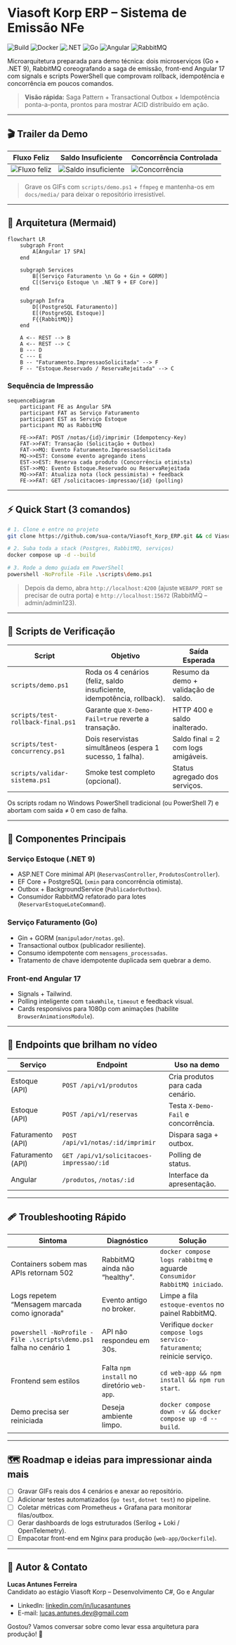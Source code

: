 # Viasoft Korp ERP – Sistema de Emissão NFe

![Build](https://img.shields.io/badge/build-passing-brightgreen?style=for-the-badge&logo=githubactions)
![Docker](https://img.shields.io/badge/docker-compose-blue?style=for-the-badge&logo=docker)
![.NET](https://img.shields.io/badge/.NET-9.0-512BD4?style=for-the-badge&logo=dotnet)
![Go](https://img.shields.io/badge/Go-1.23-00ADD8?style=for-the-badge&logo=go)
![Angular](https://img.shields.io/badge/Angular-17-DD0031?style=for-the-badge&logo=angular)
![RabbitMQ](https://img.shields.io/badge/RabbitMQ-event%20bus-FF6600?style=for-the-badge&logo=rabbitmq)

Microarquitetura preparada para demo técnica: dois microserviços (Go + .NET 9), RabbitMQ coreografando a saga de emissão, front-end Angular 17 com signals e scripts PowerShell que comprovam rollback, idempotência e concorrência em poucos comandos.

> **Visão rápida:** Saga Pattern + Transactional Outbox + Idempotência ponta-a-ponta, prontos para mostrar ACID distribuído em ação.

---

## 🎬 Trailer da Demo

| Fluxo Feliz | Saldo Insuficiente | Concorrência Controlada |
|-------------|--------------------|-------------------------|
| ![Fluxo feliz](docs/media/fluxo-feliz.gif) | ![Saldo insuficiente](docs/media/fluxo-saldo-insuficiente.gif) | ![Concorrência](docs/media/fluxo-concorrencia.gif) |

> Grave os GIFs com `scripts/demo.ps1` + `ffmpeg` e mantenha-os em `docs/media/` para deixar o repositório irresistível.

---

## 🧭 Arquitetura (Mermaid)

```mermaid
flowchart LR
    subgraph Front
        A[Angular 17 SPA]
    end

    subgraph Services
        B[(Serviço Faturamento \n Go + Gin + GORM)]
        C[(Serviço Estoque \n .NET 9 + EF Core)]
    end

    subgraph Infra
        D[(PostgreSQL Faturamento)]
        E[(PostgreSQL Estoque)]
        F{{RabbitMQ}}
    end

    A <-- REST --> B
    A <-- REST --> C
    B --- D
    C --- E
    B -- "Faturamento.ImpressaoSolicitada" --> F
    F -- "Estoque.Reservado / ReservaRejeitada" --> C
```

### Sequência de Impressão

```mermaid
sequenceDiagram
    participant FE as Angular SPA
    participant FAT as Serviço Faturamento
    participant EST as Serviço Estoque
    participant MQ as RabbitMQ

    FE->>FAT: POST /notas/{id}/imprimir (Idempotency-Key)
    FAT->>FAT: Transação (Solicitação + Outbox)
    FAT->>MQ: Evento Faturamento.ImpressaoSolicitada
    MQ->>EST: Consome evento agregando itens
    EST->>EST: Reserva cada produto (Concorrência otimista)
    EST->>MQ: Evento Estoque.Reservado ou ReservaRejeitada
    MQ->>FAT: Atualiza nota (lock pessimista) + feedback
    FE->>FAT: GET /solicitacoes-impressao/{id} (polling)
```

---

## ⚡ Quick Start (3 comandos)

```bash
# 1. Clone e entre no projeto
git clone https://github.com/sua-conta/Viasoft_Korp_ERP.git && cd Viasoft_Korp_ERP

# 2. Suba toda a stack (Postgres, RabbitMQ, serviços)
docker compose up -d --build

# 3. Rode a demo guiada em PowerShell
powershell -NoProfile -File .\scripts\demo.ps1
```

> Depois da demo, abra `http://localhost:4200` (ajuste `WEBAPP_PORT` se precisar de outra porta) e `http://localhost:15672` (RabbitMQ – admin/admin123).

---

## 🧪 Scripts de Verificação

| Script | Objetivo | Saída Esperada |
|--------|----------|----------------|
| `scripts/demo.ps1` | Roda os 4 cenários (feliz, saldo insuficiente, idempotência, rollback). | Resumo da demo + validação de saldo. |
| `scripts/test-rollback-final.ps1` | Garante que `X-Demo-Fail=true` reverte a transação. | HTTP 400 e saldo inalterado. |
| `scripts/test-concurrency.ps1` | Dois reservistas simultâneos (espera 1 sucesso, 1 falha). | Saldo final = 2 com logs amigáveis. |
| `scripts/validar-sistema.ps1` | Smoke test completo (opcional). | Status agregado dos serviços. |

Os scripts rodam no Windows PowerShell tradicional (ou PowerShell 7) e abortam com saída ≠ 0 em caso de falha.

---

## 🧱 Componentes Principais

### Serviço Estoque (.NET 9)
- ASP.NET Core minimal API (`ReservasController`, `ProdutosController`).
- EF Core + PostgreSQL (`xmin` para concorrência otimista).
- Outbox + BackgroundService (`PublicadorOutbox`).
- Consumidor RabbitMQ refatorado para lotes (`ReservarEstoqueLoteCommand`).

### Serviço Faturamento (Go)
- Gin + GORM (`manipulador/notas.go`).
- Transactional outbox (publicador resiliente).
- Consumo idempotente com `mensagens_processadas`.
- Tratamento de chave idempotente duplicada sem quebrar a demo.

### Front-end Angular 17
- Signals + Tailwind.
- Polling inteligente com `takeWhile`, `timeout` e feedback visual.
- Cards responsivos para 1080p com animações (habilite `BrowserAnimationsModule`).

---

## 📡 Endpoints que brilham no vídeo

| Serviço | Endpoint | Uso na demo |
|---------|----------|-------------|
| Estoque (API) | `POST /api/v1/produtos` | Cria produtos para cada cenário. |
| Estoque (API) | `POST /api/v1/reservas` | Testa `X-Demo-Fail` e concorrência. |
| Faturamento (API) | `POST /api/v1/notas/:id/imprimir` | Dispara saga + outbox. |
| Faturamento (API) | `GET /api/v1/solicitacoes-impressao/:id` | Polling de status. |
| Angular | `/produtos`, `/notas/:id` | Interface da apresentação. |

---

## 🩹 Troubleshooting Rápido

| Sintoma | Diagnóstico | Solução |
|---------|-------------|---------|
| Containers sobem mas APIs retornam 502 | RabbitMQ ainda não “healthy”. | `docker compose logs rabbitmq` e aguarde `Consumidor RabbitMQ iniciado`. |
| Logs repetem “Mensagem marcada como ignorada” | Evento antigo no broker. | Limpe a fila `estoque-eventos` no painel RabbitMQ. |
| `powershell -NoProfile -File .\scripts\demo.ps1` falha no cenário 1 | API não respondeu em 30s. | Verifique `docker compose logs servico-faturamento`; reinicie serviço. |
| Frontend sem estilos | Falta `npm install` no diretório `web-app`. | `cd web-app && npm install && npm run start`. |
| Demo precisa ser reiniciada | Deseja ambiente limpo. | `docker compose down -v && docker compose up -d --build`. |

---

## 🗺️ Roadmap e ideias para impressionar ainda mais

- [ ] Gravar GIFs reais dos 4 cenários e anexar ao repositório.
- [ ] Adicionar testes automatizados (`go test`, `dotnet test`) no pipeline.
- [ ] Coletar métricas com Prometheus + Grafana para monitorar filas/outbox.
- [ ] Gerar dashboards de logs estruturados (Serilog + Loki / OpenTelemetry).
- [ ] Empacotar front-end em Nginx para produção (`web-app/Dockerfile`).

---

## 👤 Autor & Contato

**Lucas Antunes Ferreira**  
Candidato ao estágio Viasoft Korp – Desenvolvimento C#, Go e Angular  
- LinkedIn: [linkedin.com/in/lucasantunes](https://www.linkedin.com/in/lucasantunes)  
- E-mail: lucas.antunes.dev@gmail.com  

Gostou? Vamos conversar sobre como levar essa arquitetura para produção! 🚀
